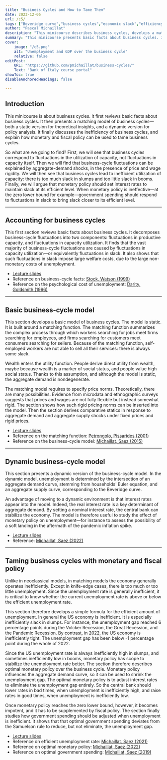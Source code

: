 ```yaml
---
title: "Business Cycles and How to Tame Them" 
date: 2023-12-05
url: /c5/
tags: ["Beveridge curve","business cycles","economic slack","efficiency","government spending","matching model","monetary policy","price rigidity","stabilization policy","sufficient statistics","unemployment gap"]
author: "Pascal Michaillat"
description: "This minicourse describes business cycles, develops a matching model to explain them, and discusses how monetary and fiscal policy can tame them."
summary: "This minicourse presents basic facts about business cycles. It then develops a matching model to explain these business-cycle facts. Finally, it explains how monetary policy and government spending should be designed to tame business cycles." 
cover:
    image: "/c5.png"
    alt: "Unemployment and GDP over the business cycle"
    relative: false
editPost:
    URL: "https://github.com/pmichaillat/business-cycles/"
    Text: "Bank of Italy course portal"
showToc: true
disableAnchoredHeadings: false

---
```


## Introduction

This minicourse is about business cycles. It first reviews basic facts about business cycles. It then presents a matching model of business cycles—both a static version for theoretical insights, and a dynamic version for policy analysis. It finally discusses the inefficiency of business cycles, and explain how monetary and fiscal policy can be used to tame business cycles.

So what are we going to find? First, we will see that business cycles correspond to fluctuations in the utilization of capacity, not fluctuations in capacity itself. Then we will find that business-cycle fluctuations can be explained by aggregate-demand shocks, in the presence of price and wage rigidity. We will then see that business cycles lead to inefficient utilization of capacity: there is too much slack in slumps and too little slack in booms. Finally, we will argue that monetary policy should set interest rates to maintain slack at its efficient level. When monetary policy is ineffective—at the zero lower bound for example—government spending should respond to fluctuations in slack to bring slack closer to its efficient level.

---

## Accounting for business cycles

This first section reviews basic facts about business cycles. It decomposes business-cycle fluctuations into two components: fluctuations in productive capacity, and fluctuations in capacity utilization. It finds that the vast majority of business-cycle fluctuations are caused by fluctuations in capacity utilization—or equivalently fluctuations in slack. It also shows that such fluctuations in slack impose large welfare costs, due to the large non-monetary costs of unemployment.

+ [Lecture slides](/z1.pdf)
+ Reference on business-cycle facts: [Stock, Watson (1999)](https://doi.org/10.1016/S1574-0048(99)01004-6)
+ Reference on the psychological cost of unemployment: [Darity, Goldsmith (1996)](https://doi.org/10.1257/jep.10.1.121)

---

## Basic business-cycle model

This section develops a basic model of business cycles. The model is static. It is built around a matching function. The matching function summarizes the complex process through which workers searching for jobs meet firms searching for employees, and firms searching for customers meet consumers searching for sellers. Because of the matching function, self-employed workers are not able to sell all their services: there is always some slack. 

Wealth enters the utility function. People derive direct utility from wealth, maybe because wealth is a marker of social status, and people value high social status. Thanks to this assumption, and although the model is static, the aggregate demand is nondegenerate.

The matching model requires to specify price norms. Theoretically, there are many possibilities. Evidence from microdata and ethnographic surveys suggests that prices and wages are not fully flexible but instead somewhat rigid. The section shows how such rigid pricing norms can be inserted into the model. Then the section derives comparative statics in response to aggregate demand and aggregate supply shocks under fixed prices and rigid prices. 

+ [Lecture slides](/z2.pdf)
+ Reference on the matching function: [Petrongolo, Pissarides (2001)](https://doi.org/10.1257/jel.39.2.390)
+ Reference on the business-cycle model: [Michaillat, Saez (2015)](/3/)

---

## Dynamic business-cycle model

This section presents a dynamic version of the business-cycle model. In the dynamic model, unemployment is determined by the intersection of an aggregate demand curve, stemming from households' Euler equation, and an aggregate supply curve, corresponding to the Beveridge curve.

An advantage of moving to a dynamic environment is that interest rates appear into the model. Indeed, the real interest rate is a key determinant of aggregate demand. By setting a nominal interest rate, the central bank can stabilize the economy. The model is therefore useful to study the effect of monetary policy on unemployment—for instance to assess the possibility of a soft landing in the aftermath of the pandemic inflation spike.

+ [Lecture slides](/z3.pdf)
+ Reference: [Michaillat, Saez (2022)](/7/)

---

## Taming business cycles with monetary and fiscal policy

Unlike in neoclassical models, in matching models the economy generally operates inefficiently. Except in knife-edge cases, there is too much or too little unemployment. Since the unemployment rate is generally inefficient, it is critical to know whether the current unemployment rate is above or below the efficient unemployment rate.

This section therefore develops a simple formula for the efficient amount of unemployment. In general the US economy is inefficient. It is especially inefficiently slack in slumps.  For instance, the unemployment gap reached 6 percentage points during the Volcker Recession, the Great Recession, and the Pandemic Recession. By contrast, in 2022, the US economy is inefficiently tight. The unemployment gap has been below -1 percentage point during the whole of 2022.

Since the US unemployment rate is always inefficiently high in slumps, and sometimes inefficiently low in booms, monetary policy has scope to stabilize the unemployment rate better. The section therefore describes optimal monetary policy over the business cycle. Monetary policy influences the aggregate demand curve, so it can be used to shrink the unemployment gap. The optimal monetary policy is to adjust interest rates to eliminate the unemployment gap entirely. So the central bank should lower rates in bad times, when unemployment is inefficiently high, and raise rates in good times, when unemployment is inefficiently low.

Once monetary policy reaches the zero lower bound, however, it becomes impotent, and it has to be supplemented by fiscal policy. The section finally studies how government spending should be adjusted when unemployment is inefficient. It shows that that optimal government spending deviates from the Samuelson rule to reduce, but not eliminate, the unemployment gap.

+ [Lecture slides](/z4.pdf)
+ Reference on efficient unemployment rate: [Michaillat, Saez (2021)](/9/)
+ Reference on optimal monetary policy: [Michaillat, Saez (2022)](/7/)
+ Reference on optimal government spending: [Michaillat, Saez (2019)](/6/)